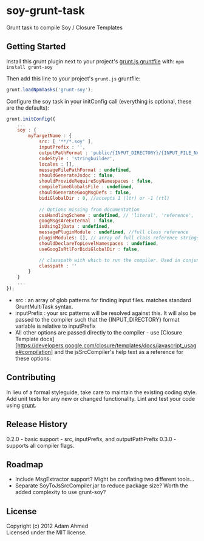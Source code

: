 # soy-grunt-task

Grunt task to compile Soy / Closure Templates

## Getting Started
Install this grunt plugin next to your project's [grunt.js gruntfile][getting_started] with: `npm install grunt-soy`

Then add this line to your project's `grunt.js` gruntfile:

```javascript
grunt.loadNpmTasks('grunt-soy');
```

Configure the soy task in your initConfig call (everything is optional, these are the defaults):

```javascript
grunt.initConfig({
    ...
    soy : {
    	myTargetName : {
	    	src: [ '**/*.soy' ],
	    	inputPrefix : '',
	    	outputPathFormat : 'public/{INPUT_DIRECTORY}/{INPUT_FILE_NAME}.js',
		    codeStyle : 'stringbuilder',
		    locales : [],
		    messageFilePathFormat : undefined,
		    shouldGenerateJsdoc : false,
		    shouldProvideRequireSoyNamespaces : false,
		    compileTimeGlobalsFile : undefined,
		    shouldGenerateGoogMsgDefs : false,
		    bidiGlobalDir : 0, //accepts 1 (ltr) or -1 (rtl)
		    
		    // Options missing from documentation
		    cssHandlingScheme : undefined, // 'literal', 'reference', 'goog'
		    googMsgsAreExternal : false,
		    isUsingIjData : undefined,
		    messagePluginModule : undefined, //full class reference
		    pluginModules: [], // array of full class reference strings.
		    shouldDeclareTopLevelNamespaces : undefined,
		    useGoogIsRtlForBidiGlobalDir : false,

		    // classpath with which to run the compiler. Used in conjunction with messagePluginModule and pluginModules
		    classpath : ''
    	}
	}
	...
});
```

* src : an array of glob patterns for finding input files.  matches standard GruntMultiTask syntax.
* inputPrefix : your src patterns will be resolved against this. It will also be passed to the compiler such that the {INPUT_DIRECTORY} format variable is relative to inputPrefix
* All other options are passed directly to the compiler - use [Closure Template docs][https://developers.google.com/closure/templates/docs/javascript_usage#compilation] and the jsSrcCompiler's help text as a reference for these options.

[grunt]: https://github.com/cowboy/grunt
[getting_started]: https://github.com/cowboy/grunt/blob/master/docs/getting_started.md


## Contributing
In lieu of a formal styleguide, take care to maintain the existing coding style. Add unit tests for any new or changed functionality. Lint and test your code using [grunt][grunt].

## Release History
0.2.0 - basic support - src, inputPrefix, and outputPathPrefix
0.3.0 - supports all compiler flags.

## Roadmap
- Include MsgExtractor support? Might be conflating two different tools...
- Separate SoyToJsSrcCompiler.jar to reduce package size? Worth the added complexity to use grunt-soy?

## License
Copyright (c) 2012 Adam Ahmed  
Licensed under the MIT license.

